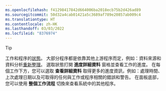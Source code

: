 ```yaml
---
ms.openlocfilehash: f41298417842d664006ba2018ecb75b2d426ad89
ms.sourcegitcommit: 50d32a4cab01421a5c3689af789e20857ab009c4
ms.translationtype: HT
ms.contentlocale: zh-HK
ms.lasthandoff: 03/03/2022
ms.locfileid: "8376974"
---
```

> [!TIP] 
> 工作和程序的[狀態](../audience-insights/system.md#status-definitions)。 大部分程序都是依靠其他上游程序而定，例如：資料來源和資料分析[重新整理](../audience-insights/system.md#refresh-processes)。 選取狀態打開 **進度詳細資料** 窗格並查看工作的進度。 在每個工作下方，您可以選取 **查看詳細資料** 取得更多的進度資訊，例如：處理時間、上次處理日期以及可取得的任何與工作或程序相關的錯誤和警告。 在面板底部，您可以使用 **整個工作流程** 切換來查看系統中的其他程序。